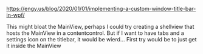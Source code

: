https://engy.us/blog/2020/01/01/implementing-a-custom-window-title-bar-in-wpf/

This might bloat the MainView, perhaps I could try creating a shellview that hosts the MainView in a contentcontrol. But if I want to have tabs and a settings icon on the titlebar, it would be wierd... First try would be to just get it inside the MainView